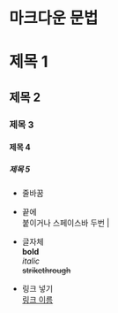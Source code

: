 # 마크다운 문법

# 제목 1
## 제목 2
### 제목 3
#### 제목 4
##### 제목 5

* 줄바꿈
* 끝에 <br> 붙이거나 스페이스바 두번 |

* 글자체  
**bold**<br>
_italic_  
~~strikethrough~~

* 링크 넣기  
[링크 이름](www.naver.com)
